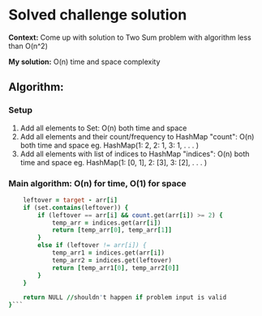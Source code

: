 # Solved challenge solution

**Context:** Come up with solution to Two Sum problem with algorithm less than O(n^2)

**My solution:** O(n) time and space complexity


## Algorithm:

### Setup
1. Add all elements to Set: O(n) both time and space
2. Add all elements and their count/frequency to HashMap "count": O(n) both time and space
    eg. HashMap(1: 2,
                2: 1,
                3: 1,
                .
                .
                .
            )
3. Add all elements with list of indices to HashMap "indices": O(n) both time and space
    eg. HashMap(1: [0, 1],
                2: [3],
                3: [2],
                .
                .
                .
            )

### Main algorithm: O(n) for time, O(1) for space
```for (i = 0 to len(arr)) {
    leftover = target - arr[i]
    if (set.contains(leftover)) {
        if (leftover == arr[i] && count.get(arr[i]) >= 2) {
            temp_arr = indices.get(arr[i])
            return [temp_arr[0], temp_arr[1]]
        }
        else if (leftover != arr[i]) {
            temp_arr1 = indices.get(arr[i])
            temp_arr2 = indices.get(leftover)
            return [temp_arr1[0], temp_arr2[0]]
        }
    }

    return NULL //shouldn't happen if problem input is valid
}```